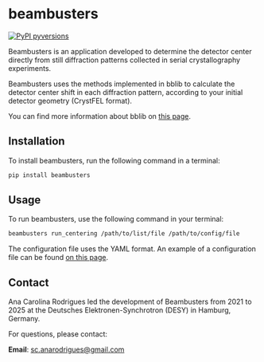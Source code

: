# beambusters

[![PyPI pyversions](https://img.shields.io/badge/python-3.10%2B-blue)](https://www.python.org/downloads/release/python-3100/)

Beambusters is an application developed to determine the detector center directly from still diffraction patterns collected in serial crystallography experiments.

Beambusters uses the methods implemented in bblib to calculate the detector center shift in each diffraction pattern, according to your initial detector geometry (CrystFEL format).

You can find more information about bblib on [this page](https://anananacr.github.io/bblib/).

## Installation

To install beambusters, run the following command in a terminal:

```bash
pip install beambusters
```

## Usage

To run beambusters, use the following command in your terminal:

```bash
beambusters run_centering /path/to/list/file /path/to/config/file
```

The configuration file uses the YAML format. An example of a configuration file can be found [on this page](https://anananacr.github.io/beambusters/example/config/#example).


## Contact

Ana Carolina Rodrigues led the development of Beambusters from 2021 to 2025 at the Deutsches Elektronen-Synchrotron (DESY) in Hamburg, Germany.

For questions, please contact:

**Email**: sc.anarodrigues@gmail.com

